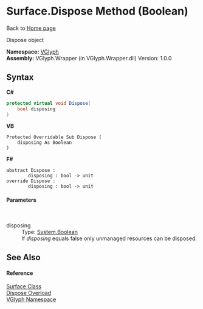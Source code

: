 # Surface.Dispose Method (Boolean)
Back to <a href="Home.md">Home page</a> 

Dispose object

**Namespace:**&nbsp;<a href="N_VGlyph.md">VGlyph</a><br />**Assembly:**&nbsp;VGlyph.Wrapper (in VGlyph.Wrapper.dll) Version: 1.0.0

## Syntax

**C#**<br />
``` C#
protected virtual void Dispose(
	bool disposing
)
```

**VB**<br />
``` VB
Protected Overridable Sub Dispose ( 
	disposing As Boolean
)
```

**F#**<br />
``` F#
abstract Dispose : 
        disposing : bool -> unit 
override Dispose : 
        disposing : bool -> unit 
```


#### Parameters
&nbsp;<dl><dt>disposing</dt><dd>Type: <a href="http://msdn2.microsoft.com/en-us/library/a28wyd50" target="_blank">System.Boolean</a><br />If *disposing* equals false only unmanaged resources can be disposed.</dd></dl>

## See Also


#### Reference
<a href="T_VGlyph_Surface.md">Surface Class</a><br /><a href="Overload_VGlyph_Surface_Dispose.md">Dispose Overload</a><br /><a href="N_VGlyph.md">VGlyph Namespace</a><br />